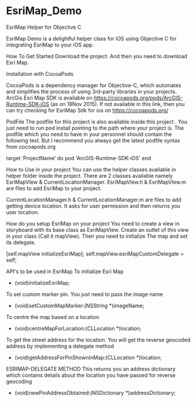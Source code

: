 # EsriMap_Demo
EsriMap Helper for Objective C


EsriMap Demo is a delightful helper class for iOS using Objective C for integrating EsriMap to your iOS app.


How To Get Started
Download the project. And then you need to download Esri Map.


Installation with CocoaPods

CocoaPods is a dependency manager for Objective-C, which automates and simplifies the process of using 3rd-party libraries  in your projects. ArcGis Esri Map SDK is available on https://cocoapods.org/pods/ArcGIS-Runtime-SDK-iOS (as on 18Nov 2015). If not available in this link, then you can try checking for EsriMap Sdk for ios on https://cocoapods.org/

PodFile
The podfile for this project is also available inside this project . You just need to run pod install pointing to the path where your project is.
The podfile which you need to have in your personnel should contain the following text. But I recommend you always get the latest podfile syntax from cocoapods.org

target ‘ProjectName’ do
pod 'ArcGIS-Runtime-SDK-iOS'
end


How to Use in your project
You can use the helper classes available in helper folder inside the project. There are 2 classes available namely EsriMapVIew & CurrentLocationManager. 
EsriMapVIew.h & EsriMapVIew.m are files to add EsriMap to your project.

CurrentLocationManager.h & CurrentLocationManager.m are files to add getting device location. It asks for user permission and then returns you user location.

How do you setup EsriMap on your project
You need to create a view in storyboard with its base class as EsriMapVIew. Create an outlet of this view in your class (Call it mapView).
Then you need to initialize The map and set its delegate.

[self.mapView initializeEsriMap];
self.mapView.esriMapCustomDelegate = self;


API's to be used in EsriMap
To initialize Esri Map
- (void)initializeEsriMap; 

To set custom marker pin. You just need to pass the image name
- (void)setCustomMapMarker:(NSString *)imageName; 

To centre the map based on a location
- (void)centreMapForLocation:(CLLocation *)location;

To get the street address for the location. You will get the reverse geocoded address by implementing a delegate method
- (void)getAddressForPinShownInMap:(CLLocation *)location;

ESRIMAP-DELEGATE METHOD
This returns you an address dictionary which contains details about the location you have passed for reverse geocoding 
- (void)newPinAddressObtained:(NSDictionary *)addressDictionary;


